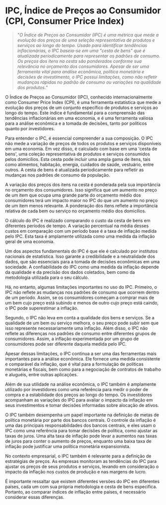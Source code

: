# IPC, Índice de Preços ao Consumidor (CPI, Consumer Price Index)

>"*O Índice de Preços ao Consumidor (IPC) é uma métrica que mede a evolução dos preços de uma seleção representativa de produtos e serviços ao longo do tempo. Usado para identificar tendências inflacionárias, o IPC baseia-se em uma "cesta de bens" que é atualizada periodicamente para representar os padrões de consumo. Os preços dos itens na cesta são ponderados conforme sua relevância no orçamento dos consumidores. Apesar de ser uma ferramenta vital para análise econômica, política monetária e decisões de investimento, o IPC possui limitações, como não refletir mudanças rápidas no padrão de consumo ou variações na qualidade dos produtos.*"

O Índice de Preços ao Consumidor (IPC), conhecido internacionalmente como Consumer Price Index (CPI), é uma ferramenta estatística que mede a evolução dos preços de um conjunto específico de produtos e serviços ao longo do tempo. Este índice é fundamental para a compreensão das tendências inflacionárias em uma economia, e é uma ferramenta valiosa para a análise econômica e a tomada de decisões, tanto por políticos quanto por investidores.

Para entender o IPC, é essencial compreender a sua composição. O IPC não mede a variação de preços de todos os produtos e serviços disponíveis em uma economia. Em vez disso, é calculado com base em uma 'cesta de bens', uma coleção representativa de produtos e serviços consumidos pelos domicílios. Esta cesta pode incluir uma ampla gama de itens, tais como alimentos, habitação, energia, cuidados de saúde, vestuário, entre outros. A cesta de bens é atualizada periodicamente para refletir as mudanças nos padrões de consumo da população.

A variação dos preços dos itens na cesta é ponderada pela sua importância no orçamento dos consumidores. Isso significa que um aumento no preço de um item que ocupa uma grande parte do orçamento médio dos consumidores terá um impacto maior no IPC do que um aumento no preço de um item menos relevante. A ponderação dos itens reflete a importância relativa de cada bem ou serviço no orçamento médio dos domicílios.

O cálculo do IPC é realizado comparando o custo da cesta de bens em diferentes períodos de tempo. A variação percentual na média desses custos em comparação com um período base é a taxa de inflação medida pelo IPC. Esta taxa é amplamente utilizada como uma medida da inflação geral de uma economia.

Um dos aspectos fundamentais do IPC é que ele é calculado por institutos nacionais de estatística. Isso garante a credibilidade e a neutralidade dos dados, que são essenciais para a tomada de decisões econômicas em uma sociedade. A confiabilidade do IPC como uma medida da inflação depende da qualidade e da precisão dos dados coletados, bem como da metodologia utilizada para o seu cálculo.

Há, no entanto, algumas limitações importantes no uso do IPC. Primeiro, o IPC não reflete as mudanças nos padrões de consumo que ocorrem dentro de um período. Assim, se os consumidores começam a comprar mais de um bem cujo preço está subindo e menos de outro cujo preço está caindo, o IPC pode superestimar a inflação.

Segundo, o IPC não leva em conta a qualidade dos bens e serviços. Se a qualidade de um bem ou serviço melhora, o seu preço pode subir sem que isso represente necessariamente uma inflação. Além disso, o IPC não reflete as diferenças nos padrões de consumo entre diferentes grupos de consumidores. Assim, a inflação experimentada por um grupo de consumidores pode ser diferente daquela medida pelo IPC.

Apesar dessas limitações, o IPC continua a ser uma das ferramentas mais importantes para a análise econômica. Ele fornece uma medida consistente e comparável da inflação, que é vital para a formulação de políticas monetárias e fiscais, bem como para a negociação de contratos de trabalho e aluguéis, entre outras aplicações.

Além de sua utilidade na análise econômica, o IPC também é amplamente utilizado por investidores como uma referência para medir o poder de compra e a estabilidade dos preços ao longo do tempo. Os investidores acompanham as variações do IPC para avaliar o impacto da inflação em seus investimentos e tomar decisões informadas sobre alocação de ativos.

O IPC também desempenha um papel importante na definição de metas de política monetária por parte dos bancos centrais. O controle da inflação é uma das principais responsabilidades dos bancos centrais, e eles usam o IPC como uma referência para tomar decisões de política, como ajustar as taxas de juros. Uma alta taxa de inflação pode levar a aumentos nas taxas de juros para conter o aumento de preços, enquanto uma baixa taxa de inflação pode justificar uma política monetária expansionista.

No contexto empresarial, o IPC também é relevante para a definição de estratégias de preços. As empresas monitoram as tendências do IPC para ajustar os preços de seus produtos e serviços, levando em consideração o impacto da inflação nos custos de produção e nas margens de lucro.

É importante ressaltar que existem diferentes versões do IPC em diferentes países, cada um com sua própria metodologia e cesta de bens específica. Portanto, ao comparar índices de inflação entre países, é necessário considerar essas diferenças.